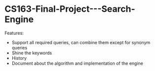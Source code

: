 # CS163-Final-Project---Search-Engine
Features:
- Support all required queries, can combine them except for synonym queries
- Shine the keywords
- History
- Document about the algorithm and implementation of the engine
